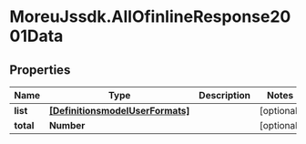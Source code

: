 # MoreuJssdk.AllOfinlineResponse2001Data

## Properties
Name | Type | Description | Notes
------------ | ------------- | ------------- | -------------
**list** | [**[DefinitionsmodelUserFormats]**](DefinitionsmodelUserFormats.md) |  | [optional] 
**total** | **Number** |  | [optional] 
